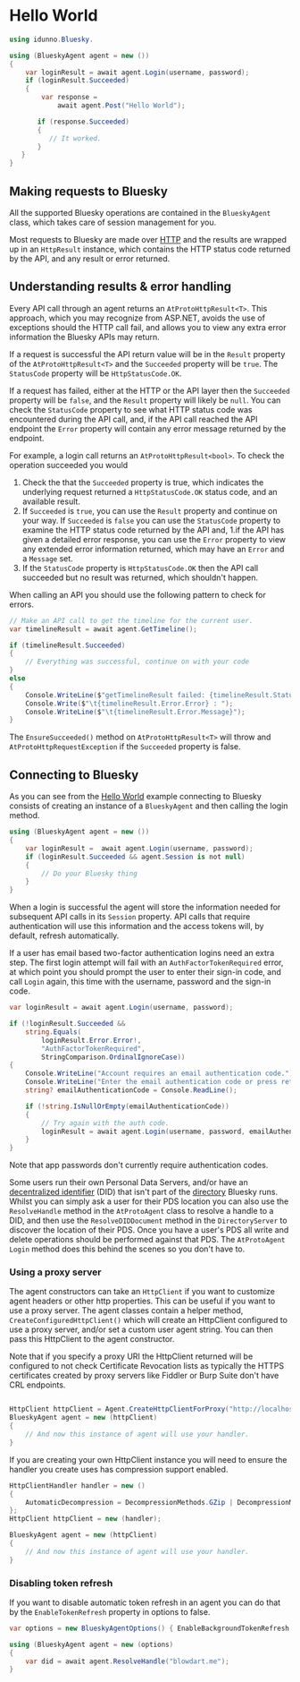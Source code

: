 # <a name="gettingStarted">Hello World</a>

```c#
using idunno.Bluesky.

using (BlueskyAgent agent = new ())
{
    var loginResult = await agent.Login(username, password);
    if (loginResult.Succeeded)
    {
        var response = 
            await agent.Post("Hello World");

       if (response.Succeeded)
       {
          // It worked.
       }
   }
}
```
## <a name="makingRequests">Making requests to Bluesky</a>

All the supported Bluesky operations are contained in the `BlueskyAgent` class, which takes care of session management for you.

Most requests to Bluesky are made over [HTTP](https://docs.bsky.app/docs/category/http-reference) and the results are wrapped up in an `HttpResult` instance,
which contains the HTTP status code returned by the API, and any result or error returned.

## <a name="understandingResults">Understanding results & error handling</a>
Every API call through an agent returns an `AtProtoHttpResult<T>`. This approach, which you may recognize from ASP.NET,
avoids the use of exceptions should the HTTP call fail, and allows you to view any extra error information the Bluesky APIs may return.

If a request is successful the API return value will be in the `Result` property of the `AtProtoHttpResult<T>` and
the `Succeeded` property will be `true`. The `StatusCode` property will be `HttpStatusCode.OK`.

If a request has failed, either at the HTTP or the API layer then the `Succeeded` property will be `false`, and
the `Result` property will likely be `null`. You can check the `StatusCode` property to see what HTTP status code was
encountered during the API call, and, if the API call reached the API endpoint the `Error` property will contain any
error message returned by the endpoint.

For example, a login call returns an `AtProtoHttpResult<bool>`. To check the operation succeeded you would

1. Check the that the `Succeeded` property is true, which indicates the underlying request returned a `HttpStatusCode.OK` status code, and an available result.
2. If `Succeeded` is `true`, you can use the `Result` property and continue on your way.
   If `Succeeded` is `false` you can use the `StatusCode` property to examine the HTTP status code returned by the API and,
1.if the API has given a detailed error response, you can use the `Error` property to view any extended error information returned, which may have an `Error` and a `Message` set.
3. If the `StatusCode` property is `HttpStatusCode.OK` then the API call succeeded but no result was returned, which shouldn't happen.

When calling an API you should use the following pattern to check for errors.

```c#
// Make an API call to get the timeline for the current user.
var timelineResult = await agent.GetTimeline();

if (timelineResult.Succeeded)
{
    // Everything was successful, continue on with your code
}
else
{
    Console.WriteLine($"getTimelineResult failed: {timelineResult.StatusCode}.");
    Console.Write($"\t{timelineResult.Error.Error} : ");
    Console.WriteLine($"\t{timelineResult.Error.Message}");
}
```

The `EnsureSucceeded()` method on `AtProtoHttpResult<T>` will throw and `AtProtoHttpRequestException` if the `Succeeded` property is false.

## <a name="connecting">Connecting to Bluesky</a>

As you can see from the [Hello World](index.md#gettingStarted) example connecting to Bluesky consists of creating an instance of a `BlueskyAgent` and then calling the login method.

```c#
using (BlueskyAgent agent = new ())
{
    var loginResult =  await agent.Login(username, password);
    if (loginResult.Succeeded && agent.Session is not null)
    {
        // Do your Bluesky thing
    }
}
```

When a login is successful the agent will store the information needed for subsequent API calls in its `Session` property.
API calls that require authentication will use this information and the access tokens will, by default, refresh automatically.

If a user has email based two-factor authentication logins need an extra step.
The first login attempt will fail with an `AuthFactorTokenRequired` error, at which point you should prompt the user to enter their sign-in code,
and call `Login` again, this time with the username, password and the sign-in code.

```c#
var loginResult = await agent.Login(username, password);

if (!loginResult.Succeeded &&
    string.Equals(
        loginResult.Error.Error!, 
        "AuthFactorTokenRequired", 
        StringComparison.OrdinalIgnoreCase))
{
    Console.WriteLine("Account requires an email authentication code.");
    Console.WriteLine("Enter the email authentication code or press return to exit:");
    string? emailAuthenticationCode = Console.ReadLine();

    if (!string.IsNullOrEmpty(emailAuthenticationCode))
    {
        // Try again with the auth code.
        loginResult = await agent.Login(username, password, emailAuthenticationCode);
    }
}
```

Note that app passwords don't currently require authentication codes.

Some users run their own Personal Data Servers, and/or have an [decentralized identifier](https://www.w3.org/TR/did-core/) (DID) that isn't part
of the [directory](https://web.plc.directory/) Bluesky runs. Whilst you can simply ask a user for their PDS location
you can also use the `ResolveHandle` method in the `AtProtoAgent` class to resolve a handle to a DID, and then use the
`ResolveDIDDocument` method in the `DirectoryServer` to discover the location of their PDS. Once you have a user's PDS all write and delete operations
should be performed against that PDS. The `AtProtoAgent` `Login` method does this behind the scenes so you don't have to.

### <a name="usingAProxy">Using a proxy server<a>

The agent constructors can take an `HttpClient` if you want to customize agent headers or other http properties.
This can be useful if you want to use a proxy server. The agent classes contain a helper method,
`CreateConfiguredHttpClient()` which will create an HttpClient configured to use a proxy server,
and/or set a custom user agent string. You can then pass this HttpClient to the agent constructor.

Note that if you specify a proxy URI the HttpClient returned will be configured to not check Certificate Revocation lists as typically the
HTTPS certificates created by proxy servers like Fiddler or Burp Suite don't have CRL endpoints.

```c#

HttpClient httpClient = Agent.CreateHttpClientForProxy("http://localhost:8866", "mydotnetclient/1.0");
BlueskyAgent agent = new (httpClient)
{
    // And now this instance of agent will use your handler.
}
```

If you are creating your own HttpClient instance you will need to ensure the handler you create uses has compression support enabled.

```c#
HttpClientHandler handler = new ()
{
    AutomaticDecompression = DecompressionMethods.GZip | DecompressionMethods.Deflate
};
HttpClient httpClient = new (handler);

BlueskyAgent agent = new (httpClient)
{
    // And now this instance of agent will use your handler.
}
```

### <a name="disablingTokenRefresh">Disabling token refresh</a>

If you want to disable automatic token refresh in an agent you can do that by the `EnableTokenRefresh` property in options to false.

```c#
var options = new BlueskyAgentOptions() { EnableBackgroundTokenRefresh = false };

using (BlueskyAgent agent = new (options)
{   
    var did = await agent.ResolveHandle("blowdart.me");
}
```
